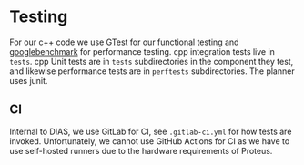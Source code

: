 # Testing
For our c++ code we use [GTest](https://github.com/google/googletest) for our functional testing and [googlebenchmark](https://github.com/google/benchmark) for performance testing.
cpp integration tests live in `tests`. cpp Unit tests are in `tests` subdirectories in the component they test, and likewise performance tests are in `perftests` subdirectories.
The planner uses junit. 

## CI
Internal to DIAS, we use GitLab for CI, see `.gitlab-ci.yml` for how tests are invoked.
Unfortunately, we cannot use GitHub Actions for CI as we have to use self-hosted runners due to the hardware requirements of Proteus.